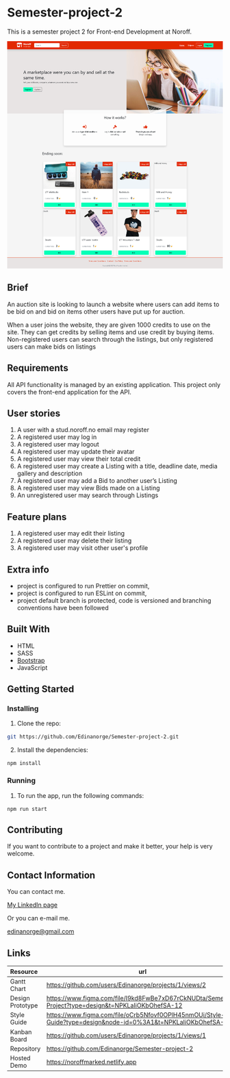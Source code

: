 # Semester-project-2

This is a semester project 2 for Front-end Development at Noroff.

![Screenshot](./images/Screenshot%202023-05-15%20at%2013-58-02%20Noroff%20Marked%20Home%20page.png)

## Brief

An auction site is looking to launch a website where users can add items to be bid on and bid on items other users have put up for auction.

When a user joins the website, they are given 1000 credits to use on the site. They can get credits by selling items and use credit by buying items. Non-registered users can search through the listings, but only registered users can make bids on listings

## Requirements

All API functionality is managed by an existing application. This project only covers the front-end application for the API.

## User stories

1. A user with a stud.noroff.no email may register
2. A registered user may log in
3. A registered user may logout
4. A registered user may update their avatar
5. A registered user may view their total credit
6. A registered user may create a Listing with a title, deadline date, media gallery and description
7. A registered user may add a Bid to another user’s Listing
8. A registered user may view Bids made on a Listing
9. An unregistered user may search through Listings

## Feature plans

1. A registered user may edit their listing
2. A registered user may delete their listing
3. A registered user may visit other user's profile

## Extra info

- project is configured to run Prettier on commit,
- project is configured to run ESLint on commit,
- project default branch is protected, code is versioned and branching conventions have been followed

## Built With

- HTML
- SASS
- [Bootstrap](https://getbootstrap.com)
- JavaScript

## Getting Started

### Installing

1. Clone the repo:

```bash
git https://github.com/Edinanorge/Semester-project-2.git
```

2. Install the dependencies:

```
npm install
```

### Running

1. To run the app, run the following commands:

```
npm run start
```

## Contributing

If you want to contribute to a project and make it better, your help is very welcome.

## Contact Information

You can contact me.

[My LinkedIn page](www.linkedin.com/in/edina-i-42228317b)

Or you can e-mail me.

edinanorge@gmail.com

## Links

| Resource         | url                                                                                                          |
| :--------------- | ------------------------------------------------------------------------------------------------------------ |
| Gantt Chart      | https://github.com/users/Edinanorge/projects/1/views/2                                                       |
| Design Prototype | https://www.figma.com/file/I9kd8FwBe7xD67rCkNUDta/Semester-Project?type=design&t=NPKLaIiOKbOhefSA-12         |
| Style Guide      | https://www.figma.com/file/oCrb5Nfovf0OPlH45nmOUi/Style-Guide?type=design&node-id=0%3A1&t=NPKLaIiOKbOhefSA-1 |
| Kanban Board     | https://github.com/users/Edinanorge/projects/1/views/1                                                       |
| Repository       | https://github.com/Edinanorge/Semester-project-2                                                             |
| Hosted Demo      | https://noroffmarked.netlify.app                                                                             |
